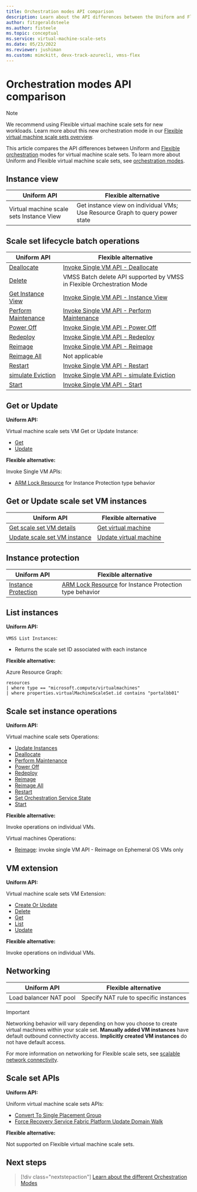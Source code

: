 ```yaml
---
title: Orchestration modes API comparison 
description: Learn about the API differences between the Uniform and Flexible orchestration modes.
author: fitzgeraldsteele
ms.author: fisteele
ms.topic: conceptual
ms.service: virtual-machine-scale-sets
ms.date: 05/23/2022
ms.reviewer: jushiman
ms.custom: mimckitt, devx-track-azurecli, vmss-flex
---
```


# Orchestration modes API comparison 

> [!NOTE]
> We recommend using Flexible virtual machine scale sets for new workloads. Learn more about this new orchestration mode in our [Flexible virtual machine scale sets overview](flexible-virtual-machine-scale-sets.md).

This article compares the API differences between Uniform and [Flexible orchestration](..\virtual-machines\flexible-virtual-machine-scale-sets.md) modes for virtual machine scale sets. To learn more about Uniform and Flexible virtual machine scale sets, see [orchestration modes](virtual-machine-scale-sets-orchestration-modes.md).


## Instance view

| Uniform API | Flexible alternative |
|-|-|
| Virtual machine scale sets Instance View | Get instance view on individual VMs; Use Resource Graph to query power state |


## Scale set lifecycle batch operations  

| Uniform API | Flexible alternative |
|-|-|
| [Deallocate](/rest/api/compute/virtualmachinescalesetvms/deallocate)  | [Invoke Single VM API - Deallocate](/rest/api/compute/virtualmachines/deallocate)   |
| [Delete](/rest/api/compute/virtualmachinescalesetvms/delete)  | VMSS Batch delete API supported by VMSS in Flexible Orchestration Mode |
| [Get Instance View](/rest/api/compute/virtualmachinescalesetvms/getinstanceview)  | [Invoke Single VM API - Instance View](/rest/api/compute/virtualmachines/instanceview)  |
| [Perform Maintenance](/rest/api/compute/virtualmachinescalesetvms/performmaintenance)  | [Invoke Single VM API - Perform Maintenance](/rest/api/compute/virtualmachines/performmaintenance)  |
| [Power Off](/rest/api/compute/virtualmachinescalesetvms/poweroff)  | [Invoke Single VM API - Power Off](/rest/api/compute/virtualmachines/poweroff)  |
| [Redeploy](/rest/api/compute/virtualmachinescalesetvms/redeploy)  | [Invoke Single VM API - Redeploy](/rest/api/compute/virtualmachines/redeploy)  |
| [Reimage](/rest/api/compute/virtualmachinescalesetvms/reimage)  | [Invoke Single VM API - Reimage](/rest/api/compute/virtualmachines/reimage)  |
| [Reimage All](/rest/api/compute/virtualmachinescalesetvms/reimageall)  | Not applicable |
| [Restart](/rest/api/compute/virtualmachinescalesetvms/restart)  | [Invoke Single VM API - Restart](/rest/api/compute/virtualmachines/restart)  |
| [simulate Eviction](/rest/api/compute/virtualmachinescalesetvms/simulateeviction) | [Invoke Single VM API - simulate Eviction](/rest/api/compute/virtualmachines/simulateeviction)  |
| [Start](/rest/api/compute/virtualmachinescalesetvms/start) | [Invoke Single VM API - Start](/rest/api/compute/virtualmachines/start) |


## Get or Update 

**Uniform API:**

Virtual machine scale sets VM Get or Update Instance:
- [Get](/rest/api/compute/virtualmachinescalesetvms/get) 
- [Update](/rest/api/compute/virtualmachinescalesetvms/update)

**Flexible alternative:** 

Invoke Single VM APIs:
- [ARM Lock Resource](../azure-resource-manager/management/lock-resources.md?tabs=json) for Instance Protection type behavior 
    

## Get or Update scale set VM instances

| Uniform API | Flexible alternative |
|-|-|
| [Get scale set VM details](/rest/api/compute/virtualmachinescalesetvms/get) | [Get virtual machine](/rest/api/compute/virtualmachines/get) |
| [Update scale set VM instance](/rest/api/compute/virtualmachinescalesetvms/update) | [Update virtual machine](/rest/api/compute/virtualmachines/update) |


## Instance protection 

| Uniform API | Flexible alternative |
|-|-|
| [Instance Protection](virtual-machine-scale-sets-instance-protection.md) | [ARM Lock Resource](../azure-resource-manager/management/lock-resources.md?tabs=json) for Instance Protection type behavior | 


## List instances 

**Uniform API:**

`VMSS List Instances`: 
- Returns the scale set ID associated with each instance

**Flexible alternative:**

Azure Resource Graph: 

```armasm
resources 
| where type == "microsoft.compute/virtualmachines" 
| where properties.virtualMachineScaleSet.id contains "portalbb01" 
```

## Scale set instance operations 

**Uniform API:**

Virtual machine scale sets Operations:
- [Update Instances](/rest/api/compute/virtual-machine-scale-sets/update-instances)
- [Deallocate](/rest/api/compute/virtual-machine-scale-sets/deallocate)
- [Perform Maintenance](/rest/api/compute/virtual-machine-scale-sets/perform-maintenance)
- [Power Off](/rest/api/compute/virtual-machine-scale-sets/power-off)
- [Redeploy](/rest/api/compute/virtual-machine-scale-sets/redeploy)
- [Reimage](/rest/api/compute/virtual-machine-scale-sets/reimage)
- [Reimage All](/rest/api/compute/virtual-machine-scale-sets/reimage-all)
- [Restart](/rest/api/compute/virtual-machine-scale-sets/restart)
- [Set Orchestration Service State](/rest/api/compute/virtual-machine-scale-sets/set-orchestration-service-state)
- [Start](/rest/api/compute/virtual-machine-scale-sets/start)

**Flexible alternative:**

Invoke operations on individual VMs.

Virtual machines Operations:
- [Reimage](/rest/api/compute/virtual-machines/reimage): invoke single VM API - Reimage on Ephemeral OS VMs only

## VM extension

**Uniform API:**

Virtual machine scale sets VM Extension:
- [Create Or Update](/rest/api/compute/virtual-machine-scale-set-vm-extensions/create-or-update)
- [Delete](/rest/api/compute/virtual-machine-scale-set-vm-extensions/delete)
- [Get](/rest/api/compute/virtual-machine-scale-set-vm-extensions/get)
- [List](/rest/api/compute/virtual-machine-scale-set-vm-extensions/list)
- [Update](/rest/api/compute/virtual-machine-scale-set-vm-extensions/update) 

**Flexible alternative:**

Invoke operations on individual VMs.


## Networking 

| Uniform API | Flexible alternative |
|-|-|
| Load balancer NAT pool | Specify NAT rule to specific instances | 

> [!IMPORTANT]
> Networking behavior will vary depending on how you choose to create virtual machines within your scale set. **Manually added VM instances** have default outbound connectivity access. **Implicitly created VM instances** do not have default access.
>
> For more information on networking for Flexible scale sets, see [scalable network connectivity](../virtual-machines/flexible-virtual-machine-scale-sets-migration-resources.md#create-scalable-network-connectivity).


## Scale set APIs

**Uniform API:**

Uniform virtual machine scale sets APIs:
- [Convert To Single Placement Group](/rest/api/compute/virtual-machine-scale-sets/convert-to-single-placement-group)
- [Force Recovery Service Fabric Platform Update Domain Walk](/rest/api/compute/virtual-machine-scale-sets/force-recovery-service-fabric-platform-update-domain-walk)

**Flexible alternative:**

Not supported on Flexible virtual machine scale sets.


## Next steps
> [!div class="nextstepaction"]
> [Learn about the different Orchestration Modes](virtual-machine-scale-sets-orchestration-modes.md)